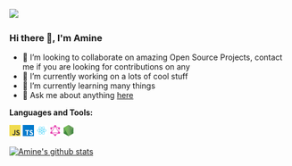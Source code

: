 ![](https://github.com/aminrj/aminrj/images/banner1.jpeg)

### Hi there 👋, I'm Amine

<!--
**aminrj/aminrj** is a ✨ _special_ ✨ repository because its `README.md` (this file) appears on your GitHub profile.

Here are some ideas to get you started:
-->
- 👯 I’m looking to collaborate on amazing Open Source Projects, contact me if you are looking for contributions on any
- 🔭 I’m currently working on a lots of cool stuff
- 🌱 I’m currently learning many things
- 💬 Ask me about anything [here](https://github.com/aminrj/aminrj/issues)
<!-- - :mortar_board: oh, btw, I am a PhD in computer science :smile: -->
<!--
- 🔭 I’m currently working on ...
- 🌱 I’m currently learning ...
- 🤔 I’m looking for help with 
- 📫 How to reach me: ...
- 😄 Pronouns: ...
- ⚡ Fun fact: ...
-->

**Languages and Tools:**  

<code><img height="20" src="https://raw.githubusercontent.com/github/explore/80688e429a7d4ef2fca1e82350fe8e3517d3494d/topics/javascript/javascript.png"></code>
<code><img height="20" src="https://raw.githubusercontent.com/github/explore/80688e429a7d4ef2fca1e82350fe8e3517d3494d/topics/typescript/typescript.png"></code>
<code><img height="20" src="https://raw.githubusercontent.com/github/explore/80688e429a7d4ef2fca1e82350fe8e3517d3494d/topics/react/react.png"></code>
<code><img height="20" src="https://raw.githubusercontent.com/github/explore/5c058a388828bb5fde0bcafd4bc867b5bb3f26f3/topics/graphql/graphql.png"></code>
<code><img height="20" src="https://raw.githubusercontent.com/github/explore/80688e429a7d4ef2fca1e82350fe8e3517d3494d/topics/nodejs/nodejs.png"></code>   

<a href="https://github.com/anuraghazra/github-readme-stats">
  <img align="center" src="https://github-readme-stats.anuraghazra1.vercel.app/api?username=aminrj&show_icons=true&include_all_commits=true&theme=radical" alt="Amine's github stats" />
</a>
